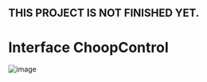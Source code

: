 ## THIS PROJECT IS NOT FINISHED YET.

# Interface ChoopControl
![image](https://github.com/Gabalecrim/Interface_ChoppControl/assets/153766220/93b5027a-2f19-4e03-a3b0-287a20bff0c3)




